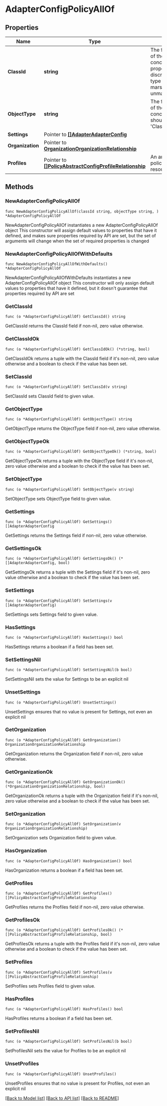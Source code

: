 # AdapterConfigPolicyAllOf

## Properties

Name | Type | Description | Notes
------------ | ------------- | ------------- | -------------
**ClassId** | **string** | The fully-qualified name of the instantiated, concrete type. This property is used as a discriminator to identify the type of the payload when marshaling and unmarshaling data. | [default to "adapter.ConfigPolicy"]
**ObjectType** | **string** | The fully-qualified name of the instantiated, concrete type. The value should be the same as the &#39;ClassId&#39; property. | [default to "adapter.ConfigPolicy"]
**Settings** | Pointer to [**[]AdapterAdapterConfig**](AdapterAdapterConfig.md) |  | [optional] 
**Organization** | Pointer to [**OrganizationOrganizationRelationship**](organization.Organization.Relationship.md) |  | [optional] 
**Profiles** | Pointer to [**[]PolicyAbstractConfigProfileRelationship**](PolicyAbstractConfigProfileRelationship.md) | An array of relationships to policyAbstractConfigProfile resources. | [optional] 

## Methods

### NewAdapterConfigPolicyAllOf

`func NewAdapterConfigPolicyAllOf(classId string, objectType string, ) *AdapterConfigPolicyAllOf`

NewAdapterConfigPolicyAllOf instantiates a new AdapterConfigPolicyAllOf object
This constructor will assign default values to properties that have it defined,
and makes sure properties required by API are set, but the set of arguments
will change when the set of required properties is changed

### NewAdapterConfigPolicyAllOfWithDefaults

`func NewAdapterConfigPolicyAllOfWithDefaults() *AdapterConfigPolicyAllOf`

NewAdapterConfigPolicyAllOfWithDefaults instantiates a new AdapterConfigPolicyAllOf object
This constructor will only assign default values to properties that have it defined,
but it doesn't guarantee that properties required by API are set

### GetClassId

`func (o *AdapterConfigPolicyAllOf) GetClassId() string`

GetClassId returns the ClassId field if non-nil, zero value otherwise.

### GetClassIdOk

`func (o *AdapterConfigPolicyAllOf) GetClassIdOk() (*string, bool)`

GetClassIdOk returns a tuple with the ClassId field if it's non-nil, zero value otherwise
and a boolean to check if the value has been set.

### SetClassId

`func (o *AdapterConfigPolicyAllOf) SetClassId(v string)`

SetClassId sets ClassId field to given value.


### GetObjectType

`func (o *AdapterConfigPolicyAllOf) GetObjectType() string`

GetObjectType returns the ObjectType field if non-nil, zero value otherwise.

### GetObjectTypeOk

`func (o *AdapterConfigPolicyAllOf) GetObjectTypeOk() (*string, bool)`

GetObjectTypeOk returns a tuple with the ObjectType field if it's non-nil, zero value otherwise
and a boolean to check if the value has been set.

### SetObjectType

`func (o *AdapterConfigPolicyAllOf) SetObjectType(v string)`

SetObjectType sets ObjectType field to given value.


### GetSettings

`func (o *AdapterConfigPolicyAllOf) GetSettings() []AdapterAdapterConfig`

GetSettings returns the Settings field if non-nil, zero value otherwise.

### GetSettingsOk

`func (o *AdapterConfigPolicyAllOf) GetSettingsOk() (*[]AdapterAdapterConfig, bool)`

GetSettingsOk returns a tuple with the Settings field if it's non-nil, zero value otherwise
and a boolean to check if the value has been set.

### SetSettings

`func (o *AdapterConfigPolicyAllOf) SetSettings(v []AdapterAdapterConfig)`

SetSettings sets Settings field to given value.

### HasSettings

`func (o *AdapterConfigPolicyAllOf) HasSettings() bool`

HasSettings returns a boolean if a field has been set.

### SetSettingsNil

`func (o *AdapterConfigPolicyAllOf) SetSettingsNil(b bool)`

 SetSettingsNil sets the value for Settings to be an explicit nil

### UnsetSettings
`func (o *AdapterConfigPolicyAllOf) UnsetSettings()`

UnsetSettings ensures that no value is present for Settings, not even an explicit nil
### GetOrganization

`func (o *AdapterConfigPolicyAllOf) GetOrganization() OrganizationOrganizationRelationship`

GetOrganization returns the Organization field if non-nil, zero value otherwise.

### GetOrganizationOk

`func (o *AdapterConfigPolicyAllOf) GetOrganizationOk() (*OrganizationOrganizationRelationship, bool)`

GetOrganizationOk returns a tuple with the Organization field if it's non-nil, zero value otherwise
and a boolean to check if the value has been set.

### SetOrganization

`func (o *AdapterConfigPolicyAllOf) SetOrganization(v OrganizationOrganizationRelationship)`

SetOrganization sets Organization field to given value.

### HasOrganization

`func (o *AdapterConfigPolicyAllOf) HasOrganization() bool`

HasOrganization returns a boolean if a field has been set.

### GetProfiles

`func (o *AdapterConfigPolicyAllOf) GetProfiles() []PolicyAbstractConfigProfileRelationship`

GetProfiles returns the Profiles field if non-nil, zero value otherwise.

### GetProfilesOk

`func (o *AdapterConfigPolicyAllOf) GetProfilesOk() (*[]PolicyAbstractConfigProfileRelationship, bool)`

GetProfilesOk returns a tuple with the Profiles field if it's non-nil, zero value otherwise
and a boolean to check if the value has been set.

### SetProfiles

`func (o *AdapterConfigPolicyAllOf) SetProfiles(v []PolicyAbstractConfigProfileRelationship)`

SetProfiles sets Profiles field to given value.

### HasProfiles

`func (o *AdapterConfigPolicyAllOf) HasProfiles() bool`

HasProfiles returns a boolean if a field has been set.

### SetProfilesNil

`func (o *AdapterConfigPolicyAllOf) SetProfilesNil(b bool)`

 SetProfilesNil sets the value for Profiles to be an explicit nil

### UnsetProfiles
`func (o *AdapterConfigPolicyAllOf) UnsetProfiles()`

UnsetProfiles ensures that no value is present for Profiles, not even an explicit nil

[[Back to Model list]](../README.md#documentation-for-models) [[Back to API list]](../README.md#documentation-for-api-endpoints) [[Back to README]](../README.md)


